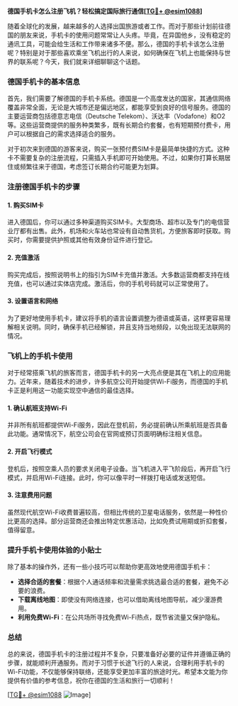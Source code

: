 **德国手机卡怎么注册飞机？轻松搞定国际旅行通信[[TG💪+ @esim1088](https://t.me/s/esim1088)]**

随着全球化的发展，越来越多的人选择出国旅游或者工作。而对于那些计划前往德国的朋友来说，手机卡的使用问题常常让人头疼。毕竟，在异国他乡，没有稳定的通讯工具，可能会给生活和工作带来诸多不便。那么，德国的手机卡该怎么注册呢？特别是对于那些喜欢乘坐飞机出行的人来说，如何确保在飞机上也能保持与世界的联系呢？今天，我们就来详细聊聊这个话题。

### 德国手机卡的基本信息

首先，我们需要了解德国的手机卡系统。德国是一个高度发达的国家，其通信网络覆盖非常全面，无论是大城市还是偏远地区，都能享受到良好的信号服务。德国的主要运营商包括德意志电信（Deutsche Telekom）、沃达丰（Vodafone）和O2等。这些运营商提供的服务种类繁多，既有长期合约套餐，也有短期预付费卡，用户可以根据自己的需求选择适合的服务。

对于初次来到德国的游客来说，购买一张预付费SIM卡是最简单快捷的方式。这种卡不需要复杂的注册流程，只需插入手机即可开始使用。不过，如果你打算长期居住或频繁往来于德国，考虑签订长期合约可能更为划算。

### 注册德国手机卡的步骤

#### 1. 购买SIM卡

进入德国后，你可以通过多种渠道购买SIM卡。大型商场、超市以及专门的电信营业厅都有出售。此外，机场和火车站也常设有自动售货机，方便旅客即时获取。购买时，你需要提供护照或其他有效身份证件进行登记。

#### 2. 充值激活

购买完成后，按照说明书上的指引为SIM卡充值并激活。大多数运营商都支持在线充值，也可以通过实体店完成。激活后，你的手机号码就可以正常使用了。

#### 3. 设置语言和网络

为了更好地使用手机卡，建议将手机的语言设置调整为德语或英语，这样更容易理解相关说明。同时，确保手机已经解锁，并且支持当地频段，以免出现无法联网的情况。

### 飞机上的手机卡使用

对于经常搭乘飞机的旅客而言，德国手机卡的另一大亮点便是其在飞机上的应用能力。近年来，随着技术的进步，许多航空公司开始提供Wi-Fi服务，而德国的手机卡正是利用这一功能实现空中通信的最佳选择。

#### 1. 确认航班支持Wi-Fi

并非所有航班都提供Wi-Fi服务，因此在登机前，务必提前确认所乘航班是否具备此功能。通常情况下，航空公司会在官网或预订页面明确标注相关信息。

#### 2. 开启飞行模式

登机后，按照空乘人员的要求关闭电子设备。当飞机进入平飞阶段后，再开启飞行模式，并启用Wi-Fi连接。此时，你可以像平时一样拨打电话或发送短信。

#### 3. 注意费用问题

虽然现代航空Wi-Fi收费普遍较高，但相比传统的卫星电话服务，依然是一种性价比更高的选择。部分运营商还会推出特定优惠活动，比如免费试用期或折扣套餐，值得留意。

### 提升手机卡使用体验的小贴士

除了基本的操作外，还有一些小技巧可以帮助你更高效地使用德国手机卡：

- **选择合适的套餐**：根据个人通话频率和流量需求挑选最合适的套餐，避免不必要的浪费。
- **下载离线地图**：即使没有网络连接，也可以借助离线地图导航，减少漫游费用。
- **利用免费Wi-Fi**：在公共场所寻找免费Wi-Fi热点，既节省流量又保护隐私。

### 总结

总的来说，德国手机卡的注册过程并不复杂，只要准备好必要的证件并遵循正确的步骤，就能顺利开通服务。而对于习惯于长途飞行的人来说，合理利用手机卡的Wi-Fi功能，不仅能够保持联络，还能享受更加丰富的旅途时光。希望本文能为你提供有价值的参考信息，祝你在德国的生活和旅行一切顺利！

[[TG💪+ @esim1088](https://t.me/s/esim1088) ![Image](https://i.postimg.cc/4NQfJmqS/Snipaste-2025-05-13-00-14-12.png)]